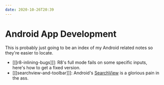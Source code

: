 ```yaml
---
date: 2020-10-26T20:39
---
```


# Android App Development

This is probably just going to be an index of my Android related notes so they're easier to locate.

- [[[r8-inlining-bugs]]]: R8's full mode fails on some specific inputs, here's how to get a fixed version.
- [[[searchview-and-toolbar]]]: Android's [SearchView](https://developer.android.com/reference/kotlin/androidx/appcompat/widget/SearchView) is a glorious pain in the ass.
